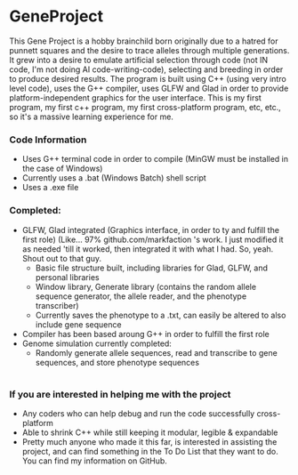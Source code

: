 # GeneProject #

This Gene Project is a hobby brainchild born originally due to a hatred for punnett squares and the desire to trace alleles through multiple generations. It grew into a desire to emulate artificial selection through code (not IN code, I'm not doing AI code-writing-code), selecting and breeding in order to produce desired results. The program is built using C++ (using very intro level code), uses the G++ compiler, uses GLFW and Glad in order to provide platform-independent graphics for the user interface. This is my first program, my first c++ program, my first cross-platform program, etc, etc., so it's a massive learning experience for me.


### Code Information
- Uses G++ terminal code in order to compile (MinGW must be installed in the case of Windows)
- Currently uses a .bat (Windows Batch) shell script
- Uses a .exe file

### Completed:
- GLFW, Glad integrated (Graphics interface, in order to ty and fulfill the first role) (Like... 97% github.com/markfaction 's work. I just modified it as needed 'till it worked, then integrated it with what I had. So, yeah. Shout out to that guy.
  - Basic file structure built, including libraries for Glad, GLFW, and personal libraries
  - Window library, Generate library (contains the random allele sequence generator, the allele reader, and the phenotype transcriber)
  - Currently saves the phenotype to a .txt, can easily be altered to also include gene sequence
- Compiler has been based aroung G++ in order to fulfill the first role
- Genome simulation currently completed:
  - Randomly generate allele sequences, read and transcribe to gene sequences, and store phenotype sequences

#

### If you are interested in helping me with the project
- Any coders who can help debug and run the code successfully cross-platform
- Able to shrink C++ while still keeping it modular, legible & expandable
- Pretty much anyone who made it this far, is interested in assisting the project, and can find something in the To Do List that they want to do.
You can find my information on GitHub. 
